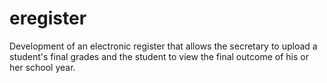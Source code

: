 # eregister
Development of an electronic register that allows the secretary to upload a student's final grades and the student to view the final outcome of his or her school year.
